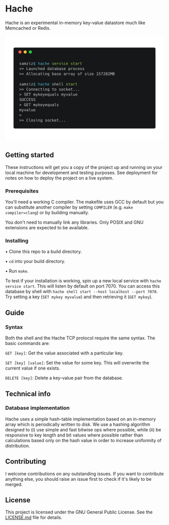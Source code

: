 # Hache

Hache is an experimental in-memory key-value datastore much like Memcached or Redis.

![](https://github.com/samziz/hache/raw/master/misc/cli.png)


## Getting started

These instructions will get you a copy of the project up and running on your local machine for development and testing purposes. See deployment for notes on how to deploy the project on a live system.

### Prerequisites

You'll need a working C compiler. The makefile uses GCC by default but you can substitute another compiler by setting `COMPILER` (e.g. `make compiler=clang`) or by building manually. 

You don't need to manually link any libraries. Only POSIX and GNU extensions are expected to be available.

### Installing

• Clone this repo to a build directory.

• `cd` into your build directory.

• Run `make`.

To test if your installation is working, spin up a new local service with `hache service start`. This will listen by default on port 7070. You can access this database by shell with `hache shell start --host localhost --port 7070`. Try setting a key (`SET mykey myvalue`) and then retrieving it (`GET mykey`).


## Guide

### Syntax

Both the shell and the Hache TCP protocol require the same syntax. The basic commands are:

`GET [key]`: Get the value associated with a particular key.

`SET [key] [value]`: Set the value for some key. This will overwrite the current value if one exists.

`DELETE [key]`: Delete a key-value pair from the database.


## Technical info

### Database implementation

Hache uses a simple hash-table implementation based on an in-memory array which is periodically written to disk. We use a hashing algorithm designed to (i) use simple and fast bitwise ops where possible, while (ii) be responsive to key length and bit values where possible rather than calculations based only on the hash value in order to increase uniformity of distribution.


## Contributing

I welcome contributions on any outstanding issues. If you want to contribute anything else, you should raise an issue first to check if it's likely to be merged.


## License

This project is licensed under the GNU General Public License. See the [LICENSE.md](LICENSE.md) file for details.
